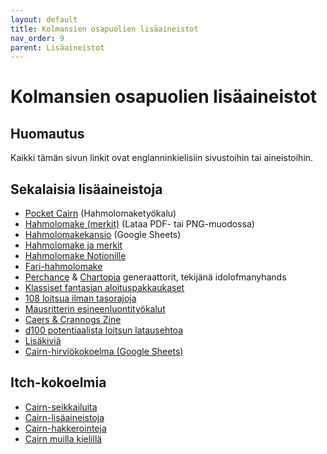 ```yaml
---
layout: default
title: Kolmansien osapuolien lisäaineistot
nav_order: 9
parent: Lisäaineistot
---
```


# Kolmansien osapuolien lisäaineistot

## Huomautus

Kaikki tämän sivun linkit ovat englanninkielisiin sivustoihin tai aineistoihin.

## Sekalaisia lisäaineistoja

- [Pocket Cairn](https://brightsdays.github.io/pocket-cairn/) (Hahmolomaketyökalu)
- [Hahmolomake (merkit)](https://docs.google.com/drawings/d/1_X9o8rzE5jFPQpP1yCz1sPikdm8naQ1gPkT-ATK2T0c) (Lataa PDF- tai PNG-muodossa)
- [Hahmolomakekansio](https://docs.google.com/spreadsheets/d/1Ueq-v5XZ-mC1qFd81T0892RzRsr8WdgAG89M4ZXe5qM) (Google Sheets)
- [Hahmolomake ja merkit](https://docs.google.com/presentation/d/1rYEUNE9_zsEUBut3a3UyRhRr8fy33s5fjX4Y7L6lvog)
- [Hahmolomake Notionille](https://www.notion.so/cairnrpg/Cairn-Character-Sheet-Template-684b830396e4472186987fd733bde47c?pvs=4)
- [Fari-hahmolomake](https://fari.app/characters/new/cairn/cairn)
- [Perchance](https://perchance.org/cairn-characters) & [Chartopia](http://d12dev.com/chart/32009) generaattorit, tekijänä idolofmanyhands
- [Klassiset fantasian aloituspakkaukaset](https://dreamingdragonslayer.itch.io/into-the-odd-classic-fantasy-starting-packages)
- [108 loitsua ilman tasorajoja](https://dreamingdragonslayer.itch.io/108-level-less-spells-d366)
- [Mausritterin esineenluontityökalut](https://mausritter.com/item-card-studio/)
- [Caers & Crannogs Zine](https://manarampmatt.itch.io/caers-crannogs-issue-1)
- [d100 potentiaalista loitsun latausehtoa](https://blog.d4caltrops.com/2022/09/d100-potential-spell-recharge-conditions.html)
- [Lisäkiviä](https://github.com/seedlinggames/extra-stones/blob/main/trinkets.md)
- [Cairn-hirviökokoelma (Google Sheets)](https://docs.google.com/spreadsheets/d/1Fnb7khcg0hv3xuBSbSkM6GvRayUYMYyX9q0HmxzoKTs)

## Itch-kokoelmia

- [Cairn-seikkailuita](https://itch.io/c/1352509/cairn-adventures)
- [Cairn-lisäaineistoja](https://itch.io/c/2475049/cairn-resources)
- [Cairn-hakkerointeja](https://itch.io/c/1702301/cairn-hacks)
- [Cairn muilla kielillä](https://itch.io/c/2475051/cairn-in-other-languages)
